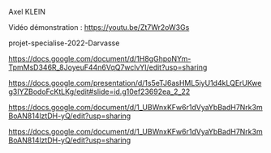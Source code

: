 Axel KLEIN

Vidéo démonstration : https://youtu.be/Zt7Wr2oW3Gs

projet-specialise-2022-Darvasse

https://docs.google.com/document/d/1H8gGhpoNYm-TpmMsD346R_8JoyeuF44n6VqQ7wclvYI/edit?usp=sharing

https://docs.google.com/presentation/d/1s5eTJ6asHML5iyU1d4kLQErUKweg3IYZBodoFcKtLKg/edit#slide=id.g10ef23692ea_2_22

https://docs.google.com/document/d/1_UBWnxKFw6r1dVyaYbBadH7Nrk3mBoAN814lztDH-yQ/edit?usp=sharing

https://docs.google.com/document/d/1_UBWnxKFw6r1dVyaYbBadH7Nrk3mBoAN814lztDH-yQ/edit?usp=sharing
